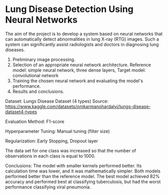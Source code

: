 # Lung Disease Detection Using Neural Networks


The aim of the project is to develop a system based on neural networks that can automatically detect abnormalities in lung X-ray (RTG) images. Such a system can significantly assist radiologists and doctors in diagnosing lung diseases.

1. Preliminary image processing.
2. Selection of an appropriate neural network architecture.
  Reference model: simple neural network, three dense layers,
  Target model: convolutional network
3. Training the chosen neural network and evaluating the model's performance.
4. Results and conclusions.

Dataset: Lungs Disease Dataset (4 types)
Source: https://www.kaggle.com/datasets/omkarmanohardalvi/lungs-disease-dataset4-types


Evaluation Method: F1-score

Hyperparameter Tuning: Manual tuning (filter size)

Regularization: Early Stopping, Dropout layer

The data set for one class was increased so that the number of observations in each class is equal to 1000.

Conclusions:
The model with smaller kernels performed better. Its calculation time was lower, and it was mathematically simpler. Both models performed better than the reference model. The best model achieved 82% accuracy and performed best at classifying tuberculosis, but had the worst performance classifying viral pneumonia. 
